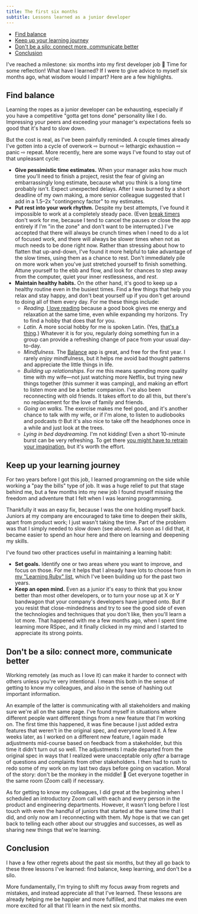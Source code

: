 ```yaml
---
title: The first six months
subtitle: Lessons learned as a junior developer
---
```


- [Find balance](#find-balance)
- [Keep up your learning journey](#keep-up-your-learning-journey)
- [Don't be a silo: connect more, communicate better](#dont-be-a-silo-connect-more-communicate-better)
- [Conclusion](#conclusion)

I've reached a milestone: six months into my first developer job 🎉 Time for some reflection! What have I learned? If I were to give advice to myself six months ago, what wisdom would I impart? Here are a few highlights.

## Find balance

Learning the ropes as a junior developer can be exhausting, especially if you have a competitive "gotta get tons done" personality like I do. Impressing your peers and exceeding your manager's expectations feels so good that it's hard to slow down.

But the cost is real, as I've been painfully reminded. A couple times already I've gotten into a cycle of overwork ⇨ burnout ⇨ lethargic exhaustion ⇨ panic ⇨ repeat. More recently, here are some ways I've found to stay out of that unpleasant cycle:

- **Give pessimistic time estimates.** When your manager asks how much time you'll need to finish a project, resist the fear of giving an embarrassingly long estimate, because what you think is a long time probably isn't. Expect unexpected delays. After I was burned by a short deadline of my own making, a more senior colleague suggested that I add in a 1.5–2x "contingency factor" to my estimates.
- **Put rest into your work rhythm.** Despite my best attempts, I've found it impossible to work at a completely steady pace. (Even [break timers](https://www.howtogeek.com/322433/four-simple-timers-that-remind-you-to-take-breaks-from-your-computer) don't work for me, because I tend to cancel the pauses or close the app entirely if I'm "in the zone" and don't want to be interrupted.) I've accepted that there will always be crunch times when I need to do a lot of focused work, and there will always be slower times when not as much needs to be done right now. Rather than stressing about how to flatten that up-and-down, I've found it more helpful to take advantage of the slow times, using them as a chance to rest. Don't immediately pile on more work when you've just stretched yourself to finish something. Attune yourself to the ebb and flow, and look for chances to step away from the computer, quiet your inner restlessness, and *rest*.
- **Maintain healthy habits.** On the other hand, it's good to keep up a healthy routine even in the busiest times. Find a few things that help you relax and stay happy, and don't beat yourself up if you don't get around to doing all of them every day. For me these things include:
  - *Reading.* [I love reading](/reading) because a good book gives me energy and relaxation at the same time, even while expanding my horizons. Try to find a hobby that does that for you.
  - *Latin.* A more social hobby for me is spoken Latin. (Yes, [that's a thing](https://www.youtube.com/watch?v=xj-zCfVC2Zg).) Whatever it is for you, regularly doing something fun in a group can provide a refreshing change of pace from your usual day-to-day.
  - *Mindfulness.* The [Balance](https://www.balanceapp.com/) app is great, and free for the first year. I rarely *enjoy* mindfulness, but it helps me avoid bad thought patterns and appreciate the little things in life.
  - *Building up relationships.* For me this means spending more quality time with my wife—not just watching more Netflix, but trying new things together (this summer it was camping), and making an effort to listen more and be a better companion. I've also been reconnecting with old friends. It takes effort to do all this, but there's no replacement for the love of family and friends.
  - *Going on walks.* The exercise makes me feel good, and it's another chance to talk with my wife, or if I'm alone, to listen to audiobooks and podcasts 🤓 But it's also nice to take off the headphones once in a while and just look at the trees.
  - *Lying in bed daydreaming.* I'm not kidding! Even a short 10-minute burst can be very refreshing. To get there [you might have to retrain your imagination](https://www.nytimes.com/2021/04/10/at-home/daydreaming.html), but it's worth the effort.

## Keep up your learning journey

For two years before I got this job, I learned programming on the side while working a "pay the bills" type of job. It was a huge relief to put that stage behind me, but a few months into my new job I found myself missing the freedom and adventure that I felt when I was learning programming.

Thankfully it was an easy fix, because I was the one holding myself back. Juniors at my company are encouraged to take time to deepen their skills, apart from product work; I just wasn't taking the time. Part of the problem was that I simply needed to slow down (see above). As soon as I did that, it became easier to spend an hour here and there on learning and deepening my skills.

I've found two other practices useful in maintaining a learning habit:

-  **Set goals.** Identify one or two areas where you want to improve, and focus on those. For me it helps that I already have lots to choose from in [my "Learning Ruby" list](https://github.com/fpsvogel/learn-ruby-and-cs), which I've been building up for the past two years.
-  **Keep an open mind.** Even as a junior it's easy to think that you know better than most other developers, or to turn your nose up at X or Y bandwagon that your company's developers have jumped onto. But if you resist that close-mindedness and try to see the good side of even the technologies and techniques that you don't like, then you'll learn a lot more. That happened with me a few months ago, when I spent time learning more RSpec, and it finally clicked in my mind and I started to appreciate its strong points.

## Don't be a silo: connect more, communicate better

Working remotely (as much as I love it) can make it harder to connect with others unless you're very intentional. I mean this both in the sense of getting to know my colleagues, and also in the sense of hashing out important information.

An example of the latter is communicating with all stakeholders and making sure we're all on the same page. I've found myself in situations where different people want different things from a new feature that I'm working on. The first time this happened, it was fine because I just added extra features that weren't in the original spec, and everyone loved it. A few weeks later, as I worked on a different new feature, I again made adjustments mid-course based on feedback from a stakeholder, but this time it didn't turn out so well. The adjustments I made departed from the original spec in ways that I realized were unacceptable only *after* a barrage of questions and complaints from other stakeholders. I then had to rush to redo some of my work on my last two days before going on vacation. Moral of the story: don't be the monkey in the middle! 🙈 Get everyone together in the same room (Zoom call) if necessary.

As for getting to know my colleagues, I did great at the beginning when I scheduled an introductory Zoom call with each and every person in the product and engineering departments. However, it wasn't long before I lost touch with even the handful of juniors that started at the same time that I did, and only now am I reconnecting with them. My hope is that we can get back to telling each other about our struggles and successes, as well as sharing new things that we're learning.

## Conclusion

I have a few other regrets about the past six months, but they all go back to these three lessons I've learned: find balance, keep learning, and don't be a silo.

More fundamentally, I'm trying to shift my focus away from regrets and mistakes, and instead appreciate all that I've learned. These lessons are already helping me be happier and more fulfilled, and that makes me even more excited for all that I'll learn in the next six months.

